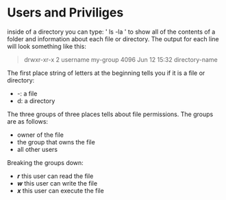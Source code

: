 # Users and Priviliges

inside of a directory you can type:
' ls -la '
to show all of the contents of a folder and information about each file or directory. The output for each line will look something like this:

> drwxr-xr-x 2 username my-group 4096 Jun 12 15:32 directory-name

The first place string of letters at the beginning tells you if it is a file or directory:
- -: a file
- d: a directory

The three groups of three places tells about file permissions. The groups are as follows:
- owner of the file
- the group that owns the file
- all other users

Breaking the groups down:
- ***r*** this user can read the file
- ***w*** this user can write the file
- ***x*** this user can execute the file

